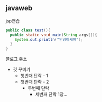 ## javaweb
jsp연습

``` java
public class test(){
  public static void main(String args[]){
    System.out.println("안녕하세여");
  }
}

```

  [블로그 주소](https://www.naver.com)


* 깃 꾸미기
  * 첫번때 단락 - 1
  * 첫번때 단락 - 2
    * 두번째 단락
      * 세번째 단락 1장...
